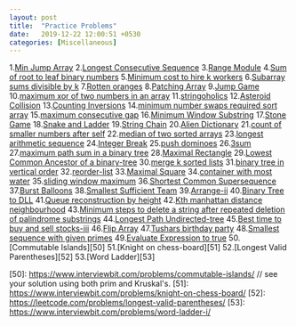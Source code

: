 ```yaml
---
layout: post
title:  "Practice Problems"
date:   2019-12-22 12:00:51 +0530
categories: [Miscellaneous]
---
```


1.[Min Jump Array][1]
2.[Longest Consecutive Sequence][2]
3.[Range Module][3]
4.[Sum of root to leaf binary numbers][4]
5.[Minimum cost to hire k workers][5]
6.[Subarray sums divisible by k][6]
7.[Rotten oranges][7]
8.[Patching Array][8]
9.[Jump Game][9]
10.[maximum xor of two numbers in an array][10]
11.[stringoholics][11]
12.[Asteroid Collision][12]
13.[Counting Inversions][13]
14.[minimum number swaps required sort array][14]
15.[maximum consecutive gap][15]
16.[Minimum Window Substring][16]
17.[Stone Game][17]
18.[Snake and Ladder][18]
19.[String Chain][19]
20.[Alien Dictionary][20]
21.[count of smaller numbers after self][21]
22.[median of two sorted arrays][22]
23.[longest arithmetic sequence][23]
24.[Integer Break][24]
25.[push dominoes][25]
26.[3sum][26]
27.[maximum path sum in a binary tree][27]
28.[Maximal Rectangle][28]
29.[Lowest Common Ancestor of a binary-tree][29]
30.[merge k sorted lists][30]
31.[binary tree in vertical order][31]
32.[reorder-list][32]
33.[Maximal Square][33]
34.[container with most water][34]
35.[sliding window maximum][35]
36.[Shortest Common Supersequence][36]
37.[Burst Balloons][37]
38.[Smallest Sufficient Team][38]
39.[Arrange-ii][39]
40.[Binary Tree to DLL][40]
41.[Queue reconstruction by height][41]
42.[Kth manhattan distance neighbourhood][42]
43.[Minimum steps to delete a string after repeated deletion of palindrome substrings][43]
44.[Longest Path Undirected-tree][44]
45.[Best time to buy and sell stocks-iii][45]
46.[Flip Array][46]
47.[Tushars birthday party][47]
48.[Smallest sequence with given primes][48]
49.[Evaluate Expression to true][49]
50.[Commutable Islands][50]
51.[Knight on chess-board][51]
52.[Longest Valid Parentheses][52]
53.[Word Ladder][53]

[1]: https://www.geeksforgeeks.org/minimum-number-jumps-reach-endset-2on-solution/
[2]: https://leetcode.com/problems/longest-consecutive-sequence/
[3]: https://leetcode.com/problems/range-module/
[4]: https://leetcode.com/problems/sum-of-root-to-leaf-binary-numbers/
[5]: https://leetcode.com/problems/minimum-cost-to-hire-k-workers/submissions/
[6]: https://leetcode.com/problems/subarray-sums-divisible-by-k/submissions/
[7]: https://practice.geeksforgeeks.org/problems/rotten-oranges/0
[8]: https://leetcode.com/problems/patching-array/
[9]: https://leetcode.com/problems/jump-game/
[10]: https://leetcode.com/problems/maximum-xor-of-two-numbers-in-an-array/ 
[11]: https://www.interviewbit.com/problems/stringoholics/
[12]: https://leetcode.com/problems/asteroid-collision/
[13]: https://www.geeksforgeeks.org/counting-inversions/
[14]: https://www.geeksforgeeks.org/minimum-number-swaps-required-sort-array/
[15]: https://www.interviewbit.com/problems/maximum-consecutive-gap/
[16]: https://leetcode.com/problems/minimum-window-substring/
[17]: https://leetcode.com/problems/stone-game/
[18]: https://practice.geeksforgeeks.org/problems/snake-and-ladder-problem/0
[19]: https://www.geeksforgeeks.org/given-array-strings-find-strings-can-chained-form-circle/
[20]: https://practice.geeksforgeeks.org/problems/alien-dictionary/1
[21]: https://leetcode.com/problems/count-of-smaller-numbers-after-self/  
[22]: https://www.geeksforgeeks.org/median-of-two-sorted-arrays/
[23]: https://leetcode.com/problems/longest-arithmetic-sequence/
[24]: https://leetcode.com/problems/integer-break/
[25]: https://leetcode.com/problems/push-dominoes/
[26]: https://leetcode.com/problems/3sum/
[27]: https://www.geeksforgeeks.org/find-maximum-path-sum-in-a-binary-tree/
[28]: https://leetcode.com/problems/maximal-rectangle/
[29]: https://leetcode.com/problems/lowest-common-ancestor-of-a-binary-tree/
[30]: https://leetcode.com/problems/merge-k-sorted-lists/
[31]: https://practice.geeksforgeeks.org/problems/print-a-binary-tree-in-vertical-order/1
[32]: https://practice.geeksforgeeks.org/problems/reorder-list/1
[33]: https://leetcode.com/problems/maximal-square/solution/
[34]: https://leetcode.com/problems/container-with-most-water/
[35]: http://leetcode.com/problems/sliding-window-maximum/ 
[36]: https://leetcode.com/problems/shortest-common-supersequence/
[37]: https://leetcode.com/problems/burst-balloons/
[38]: https://leetcode.com/problems/smallest-sufficient-team/
[39]: https://www.interviewbit.com/problems/arrange-ii/
[40]: https://practice.geeksforgeeks.org/problems/binary-tree-to-dll/1
[41]: https://leetcode.com/problems/queue-reconstruction-by-height/
[42]: https://www.interviewbit.com/problems/kth-manhattan-distance-neighbourhood/
[43]: https://www.geeksforgeeks.org/minimum-steps-to-delete-a-string-after-repeated-deletion-of-palindrome-substrings/
[44]: https://www.geeksforgeeks.org/longest-path-undirected-tree/
[45]: https://www.interviewbit.com/problems/best-time-to-buy-and-sell-stocks-iii/
[46]: https://www.interviewbit.com/problems/flip-array/
[47]: https://www.interviewbit.com/problems/tushars-birthday-party/
[48]: https://www.interviewbit.com/problems/smallest-sequence-with-given-primes/
[49]: https://www.interviewbit.com/problems/evaluate-expression-to-true/
[50]: https://www.interviewbit.com/problems/commutable-islands/    // see your solution using both prim and Kruskal's.
[51]: https://www.interviewbit.com/problems/knight-on-chess-board/
[52]: https://leetcode.com/problems/longest-valid-parentheses/
[53]: https://www.interviewbit.com/problems/word-ladder-i/